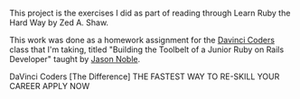 This project is the exercises I did as
part of reading through Learn Ruby the
Hard Way by Zed A. Shaw.

This work was done as a homework assignment
for the [Davinci Coders](http://www.davincicoders.com/)
class that I'm taking, titled "Building
the Toolbelt of a Junior Ruby on Rails
Developer" taught by [Jason Noble](http://jasonnoble.org).

DaVinci Coders
[The Difference]
THE FASTEST WAY TO  RE-SKILL YOUR CAREER APPLY NOW

